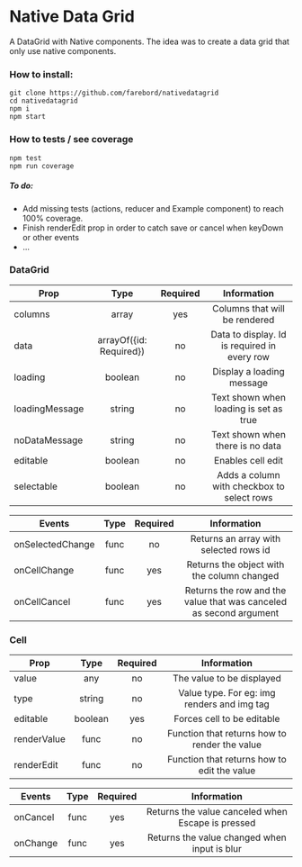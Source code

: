 # Native Data Grid
A DataGrid with Native components.
The idea was to create a data grid that only use native components.

### How to install:
```
git clone https://github.com/farebord/nativedatagrid
cd nativedatagrid
npm i
npm start
```

### How to tests / see coverage
```
npm test
npm run coverage
```

##### To do:
- Add missing tests (actions, reducer and Example component) to reach 100% coverage.
- Finish renderEdit prop in order to catch save or cancel when keyDown or other events
- ...

### DataGrid
| Prop             | Type                    | Required | Information                                       |
| ---------------- |:-----------------------:|:--------:|:-------------------------------------------------:|
| columns          | array                   | yes      | Columns that will be rendered                     | 
| data             | arrayOf({id: Required}) | no       | Data to display. Id is required in every row      |
| loading          | boolean                 | no       | Display a loading message                         |
| loadingMessage   | string                  | no       | Text shown when loading is set as true            |
| noDataMessage    | string                  | no       | Text shown when there is no data                  |
| editable         | boolean                 | no       | Enables cell edit                                 |
| selectable       | boolean                 | no       | Adds a column with checkbox to select rows        |

| Events           | Type                    | Required | Information                                       |
| ---------------- |:-----------------------:|:--------:|:-------------------------------------------------:|
| onSelectedChange | func                    | no       | Returns an array with selected rows id            | 
| onCellChange     | func                    | yes      | Returns the object with the column changed        |
| onCellCancel     | func                    | yes      | Returns the row and the value that was canceled as second argument   |

### Cell
| Prop             | Type                    | Required | Information                                       |
| ---------------- |:-----------------------:|:--------:|:-------------------------------------------------:|
| value            | any                     | no       | The value to be displayed                         | 
| type             | string                  | no       | Value type. For eg: img renders and img tag       |
| editable         | boolean                 | yes      | Forces cell to be editable                        |
| renderValue      | func                    | no       | Function that returns how to render the value     |
| renderEdit       | func                    | no       | Function that returns how to edit the value       |

| Events           | Type                    | Required | Information                                       |
| ---------------- |:-----------------------:|:--------:|:-------------------------------------------------:|
| onCancel         | func                    | yes      | Returns the value canceled when Escape is pressed | 
| onChange         | func                    | yes      | Returns the value changed when input is blur      |
